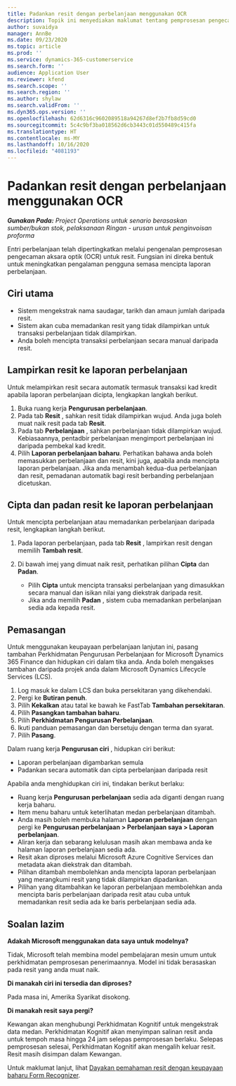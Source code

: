 ```yaml
---
title: Padankan resit dengan perbelanjaan menggunakan OCR
description: Topik ini menyediakan maklumat tentang pemprosesan pengecaman aksara optik (OCR) untuk resit.
author: suvaidya
manager: AnnBe
ms.date: 09/23/2020
ms.topic: article
ms.prod: ''
ms.service: dynamics-365-customerservice
ms.search.form: ''
audience: Application User
ms.reviewer: kfend
ms.search.scope: ''
ms.search.region: ''
ms.author: shylaw
ms.search.validFrom: ''
ms.dyn365.ops.version: ''
ms.openlocfilehash: 62d6316c9602089518a94267d8ef2b7fb8d59cd0
ms.sourcegitcommit: 5c4c9bf3ba018562d6cb3443c01d550489c415fa
ms.translationtype: HT
ms.contentlocale: ms-MY
ms.lasthandoff: 10/16/2020
ms.locfileid: "4081193"
---
```

# <a name="match-a-receipt-to-an-expense-using-ocr"></a>Padankan resit dengan perbelanjaan menggunakan OCR

_**Gunakan Pada:** Project Operations untuk senario berasaskan sumber/bukan stok, pelaksanaan Ringan - urusan untuk penginvoisan proforma_

Entri perbelanjaan telah dipertingkatkan melalui pengenalan pemprosesan pengecaman aksara optik (OCR) untuk resit. Fungsian ini direka bentuk untuk meningkatkan pengalaman pengguna semasa mencipta laporan perbelanjaan.

## <a name="key-features"></a>Ciri utama

- Sistem mengekstrak nama saudagar, tarikh dan amaun jumlah daripada resit.
- Sistem akan cuba memadankan resit yang tidak dilampirkan untuk transaksi perbelanjaan tidak dilampirkan.
- Anda boleh mencipta transaksi perbelanjaan secara manual daripada resit.

## <a name="attach-receipts-to-an-expense-report"></a>Lampirkan resit ke laporan perbelanjaan

Untuk melampirkan resit secara automatik termasuk transaksi kad kredit apabila laporan perbelanjaan dicipta, lengkapkan langkah berikut.

  1. Buka ruang kerja **Pengurusan perbelanjaan**.
  2. Pada tab **Resit** , sahkan resit tidak dilampirkan wujud. Anda juga boleh muat naik resit pada tab **Resit**.
  3. Pada tab **Perbelanjaan** , sahkan perbelanjaan tidak dilampirkan wujud. Kebiasaannya, pentadbir perbelanjaan mengimport perbelanjaan ini daripada pembekal kad kredit.
  4. Pilih **Laporan perbelanjaan baharu**. Perhatikan bahawa anda boleh memasukkan perbelanjaan dan resit, kini juga, apabila anda mencipta laporan perbelanjaan. Jika anda menambah kedua-dua perbelanjaan dan resit, pemadanan automatik bagi resit berbanding perbelanjaan dicetuskan.

## <a name="create-or-match-receipts-to-an-expense-report"></a>Cipta dan padan resit ke laporan perbelanjaan
Untuk mencipta perbelanjaan atau memadankan perbelanjaan daripada resit, lengkapkan langkah berikut.

  1. Pada laporan perbelanjaan, pada tab **Resit** , lampirkan resit dengan memilih **Tambah resit**.
  2. Di bawah imej yang dimuat naik resit, perhatikan pilihan **Cipta** dan **Padan**.

      - Pilih **Cipta** untuk mencipta transaksi perbelanjaan yang dimasukkan secara manual dan isikan nilai yang diekstrak daripada resit.
      - Jika anda memilih **Padan** , sistem cuba memadankan perbelanjaan sedia ada kepada resit.

## <a name="installation"></a>Pemasangan

Untuk menggunakan keupayaan perbelanjaan lanjutan ini, pasang tambahan Perkhidmatan Pengurusan Perbelanjaan for Microsoft Dynamics 365 Finance dan hidupkan ciri dalam tika anda. Anda boleh mengakses tambahan daripada projek anda dalam Microsoft Dynamics Lifecycle Services (LCS).

1. Log masuk ke dalam LCS dan buka persekitaran yang dikehendaki.
2. Pergi ke **Butiran penuh**.
3. Pilih **Kekalkan** atau tatal ke bawah ke FastTab **Tambahan persekitaran**.
4. Pilih **Pasangkan tambahan baharu**.
5. Pilih **Perkhidmatan Pengurusan Perbelanjaan**.
6. Ikuti panduan pemasangan dan bersetuju dengan terma dan syarat.
7. Pilih **Pasang**.

Dalam ruang kerja **Pengurusan ciri** , hidupkan ciri berikut:

- Laporan perbelanjaan digambarkan semula
- Padankan secara automatik dan cipta perbelanjaan daripada resit

Apabila anda menghidupkan ciri ini, tindakan berikut berlaku:

- Ruang kerja **Pengurusan perbelanjaan** sedia ada diganti dengan ruang kerja baharu.
- Item menu baharu untuk keterlihatan medan perbelanjaan ditambah.
- Anda masih boleh membuka halaman **Laporan perbelanjaan** dengan pergi ke **Pengurusan perbelanjaan > Perbelanjaan saya > Laporan perbelanjaan**.
- Aliran kerja dan sebarang kelulusan masih akan membawa anda ke halaman laporan perbelanjaan sedia ada.
- Resit akan diproses melalui Microsoft Azure Cognitive Services dan metadata akan diekstrak dan ditambah.
- Pilihan ditambah membolehkan anda mencipta laporan perbelanjaan yang merangkumi resit yang tidak dilampirkan dipadankan.
- Pilihan yang ditambahkan ke laporan perbelanjaan membolehkan anda mencipta baris perbelanjaan daripada resit atau cuba untuk memadankan resit sedia ada ke baris perbelanjaan sedia ada.

## <a name="frequently-asked-questions"></a>Soalan lazim

**Adakah Microsoft menggunakan data saya untuk modelnya?**

Tidak, Microsoft telah membina model pembelajaran mesin umum untuk perkhidmatan pemprosesan penerimaannya. Model ini tidak berasaskan pada resit yang anda muat naik.

**Di manakah ciri ini tersedia dan diproses?**

Pada masa ini, Amerika Syarikat disokong.

**Di manakah resit saya pergi?**

Kewangan akan menghubungi Perkhidmatan Kognitif untuk mengekstrak data medan. Perkhidmatan Kognitif akan menyimpan salinan resit anda untuk tempoh masa hingga 24 jam selepas pemprosesan berlaku. Selepas pemprosesan selesai, Perkhidmatan Kognitif akan mengalih keluar resit. Resit masih disimpan dalam Kewangan.

Untuk maklumat lanjut, lihat [Dayakan pemahaman resit dengan keupayaan baharu Form Recognizer](https://azure.microsoft.com/blog/enable-receipt-understanding-with-form-recognizer-s-new-capability/).
